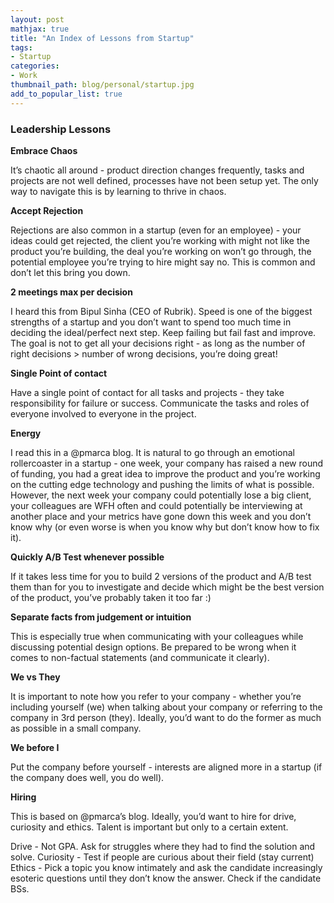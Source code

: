 ```yaml
---
layout: post
mathjax: true
title: "An Index of Lessons from Startup"
tags:
- Startup
categories:
- Work
thumbnail_path: blog/personal/startup.jpg
add_to_popular_list: true
---
```


### Leadership Lessons

**Embrace Chaos**

It’s chaotic all around - product direction changes frequently, tasks and projects are not well defined, processes have not been setup yet. The only way to navigate this is by learning to thrive in chaos.

**Accept Rejection**

Rejections are also common in a startup (even for an employee) - your ideas could get rejected, the client you’re working with might not like the product you’re building, the deal you’re working on won’t go through, the potential employee you’re trying to hire might say no. This is common and don’t let this bring you down.

**2 meetings max per decision**

I heard this from Bipul Sinha (CEO of Rubrik). Speed is one of the biggest strengths of a startup and you don’t want to spend too much time in deciding the ideal/perfect next step. Keep failing but fail fast and improve. The goal is not to get all your decisions right - as long as the number of right decisions > number of wrong decisions, you’re doing great!

**Single Point of contact**

Have a single point of contact for all tasks and projects - they take responsibility for failure or success. Communicate the tasks and roles of everyone involved to everyone in the project.

**Energy**

I read this in a @pmarca blog. It is natural to go through an emotional rollercoaster in a startup - one week, your company has raised a new round of funding, you had a great idea to improve the product and you’re working on the cutting edge technology and pushing the limits of what is possible. However, the next week your company could potentially lose a big client, your colleagues are WFH often and could potentially be interviewing at another place and your metrics have gone down this week and you don’t know why (or even worse is when you know why but don’t know how to fix it).

**Quickly A/B Test whenever possible**

If it takes less time for you to build 2 versions of the product and A/B test them than for you to investigate and decide which might be the best version of the product, you’ve probably taken it too far :)

**Separate facts from judgement or intuition**

This is especially true when communicating with your colleagues while discussing potential design options. Be prepared to be wrong when it comes to non-factual statements (and communicate it clearly).

**We vs They**

It is important to note how you refer to your company - whether you’re including yourself (we) when talking about your company or referring to the company in 3rd person (they). Ideally, you’d want to do the former as much as possible in a small company.

**We before I**

Put the company before yourself - interests are aligned more in a startup (if the company does well, you do well).

**Hiring**

This is based on @pmarca’s blog. Ideally, you’d want to hire for drive, curiosity and ethics. Talent is important but only to a certain extent.

Drive - Not GPA. Ask for struggles where they had to find the solution and solve.
Curiosity - Test if people are curious about their field (stay current)
Ethics - Pick a topic you know intimately and ask the candidate increasingly esoteric questions until they don’t know the answer. Check if the candidate BSs.
